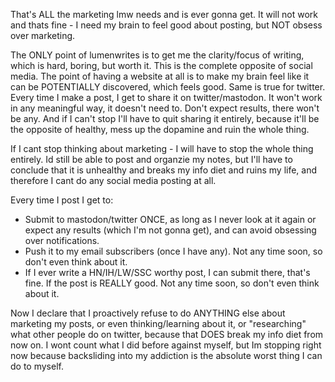  That's ALL the marketing lmw needs and is ever gonna get. It will not work and thats fine - I need my brain to feel good about posting, but NOT obsess over marketing.

The ONLY point of lumenwrites is to get me the clarity/focus of writing, which is hard, boring, but worth it. This is the complete opposite of social media.
The point of having a website at all is to make my brain feel like it can be POTENTIALLY discovered, which feels good. Same is true for twitter.
Every time I make a post, I get to share it on twitter/mastodon. It won't work in any meaningful way, it doesn't need to. Don't expect results, there won't be any. And if I can't stop I'll have to quit sharing it entirely, because it'll be the opposite of healthy, mess up the dopamine and ruin the whole thing.

If I cant stop thinking about marketing - I will have to stop the whole thing entirely. Id still be able to post and organzie my notes, but I'll have to conclude that it is unhealthy and breaks my info diet and ruins my life, and therefore I cant do any social media posting at all.

Every time I post I get to:
- Submit to mastodon/twitter ONCE, as long as I never look at it again or expect any results (which I'm not gonna get), and can avoid obsessing over notifications. 
- Push it to my email subscribers (once I have any). 
Not any time soon, so don't even think about it.
- If I ever write a HN/IH/LW/SSC worthy post, I can submit there, that's fine.
If the post is REALLY good. Not any time soon, so don't even think about it.

Now I declare that I proactively refuse to do ANYTHING else about marketing my posts, or even thinking/learning about it, or "researching" what other people do on twitter, because that DOES break my info diet from now on. I wont count what I did before against myself, but Im stopping right now because backsliding into my addiction is the absolute worst thing I can do to myself.
